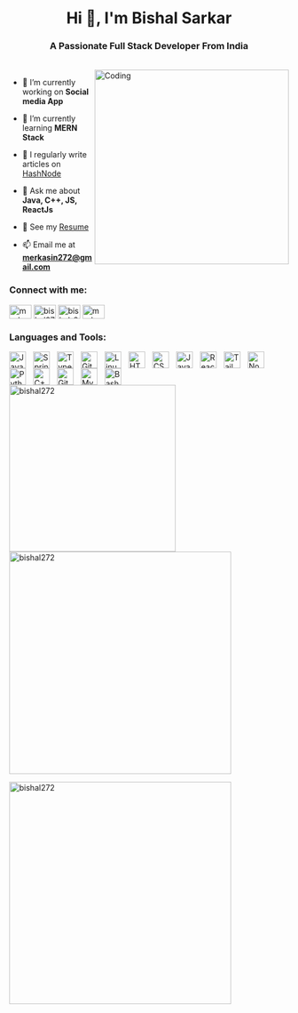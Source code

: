 <h1 align="center">Hi 👋, I'm Bishal Sarkar</h1>
<h3 align="center">A Passionate Full Stack Developer From India</h3>
<br/>
<img align="right" alt="Coding" width="350" src="https://media0.giphy.com/media/v1.Y2lkPTc5MGI3NjExZTQ0NWFiNDZiOTFkZmMyZTNjNjJiMzdmOTI1ZjQxMzRjOTQ5MTBjMyZjdD1n/qgQUggAC3Pfv687qPC/giphy.gif">

- 🔭 I’m currently working on **Social media App**

- 🌱 I’m currently learning **MERN Stack**

- 📝 I regularly write articles on <a href="https://merkasin.hashnode.dev" target="_blank">HashNode</a>

- 💬 Ask me about **Java, C++, JS, ReactJs**

- 📄 See my <a href="https://bit.ly/rsm-merk" target="_blank">Resume</a>

- 📫 Email me at **merkasin272@gmail.com**

<h3 align="left">Connect with me:</h3>
<p align="left">

<a href="https://twitter.com/merkasin" target="blank"><img align="center" src="https://raw.githubusercontent.com/rahuldkjain/github-profile-readme-generator/master/src/images/icons/Social/twitter.svg" alt="merkasin" height="25" width="40" /></a>
<a href="https://linkedin.com/in/bishal272" target="blank"><img align="center" src="https://raw.githubusercontent.com/rahuldkjain/github-profile-readme-generator/master/src/images/icons/Social/linked-in-alt.svg" alt="bishal272" height="25" width="40" /></a>
<a href="https://instagram.com/bishal_272" target="blank"><img align="center" src="https://raw.githubusercontent.com/rahuldkjain/github-profile-readme-generator/master/src/images/icons/Social/instagram.svg" alt="bishal_272" height="25" width="40" /></a>
<a href="https://www.leetcode.com/merkasin272" target="blank"><img align="center" src="https://raw.githubusercontent.com/rahuldkjain/github-profile-readme-generator/master/src/images/icons/Social/leet-code.svg" alt="merkasin272" height="25" width="40" /></a>
</p>

<h3 align="left">Languages and Tools:</h3>
<p align="left">
<img align="left" alt="Java" width="30px" style="padding-right:10px;" src="https://cdn.jsdelivr.net/gh/devicons/devicon/icons/java/java-original.svg"/>
<img align="left" alt="Spring" width="30px" style="padding-right:10px;" src="https://cdn.jsdelivr.net/gh/devicons/devicon/icons/spring/spring-original.svg" />
<img align="left" alt="TypeScript" width="30px" style="padding-right:10px;" src="https://cdn.jsdelivr.net/gh/devicons/devicon/icons/typescript/typescript-plain.svg" />
<img align="left" alt="Git" width="30px" style="padding-right:10px;" src="https://cdn.jsdelivr.net/gh/devicons/devicon/icons/git/git-original.svg" />
<img align="left" alt="Linux" width="30px" style="padding-right:10px;" src="https://cdn.jsdelivr.net/gh/devicons/devicon/icons/linux/linux-original.svg" />
<img align="left" alt="HTML" width="30px" style="padding-right:10px;" src="https://cdn.jsdelivr.net/gh/devicons/devicon/icons/html5/html5-plain.svg" />
<img align="left" alt="CSS" width="30px" style="padding-right:10px;" src="https://cdn.jsdelivr.net/gh/devicons/devicon/icons/css3/css3-plain.svg" />
<img align="left" alt="JavaScript" width="30px" style="padding-right:10px;" src="https://cdn.jsdelivr.net/gh/devicons/devicon/icons/javascript/javascript-plain.svg" />
<img align="left" alt="React" width="30px" style="padding-right:10px;" src="https://cdn.jsdelivr.net/gh/devicons/devicon/icons/react/react-original.svg" />
<img align="left" alt="Tailwind-css" width="30px" style="padding-right:10px;" src="https://cdn.jsdelivr.net/gh/devicons/devicon/icons/tailwindcss/tailwindcss-plain.svg" />
<img align="left" alt="NodeJS" width="30px" style="padding-right:10px;" src="https://cdn.jsdelivr.net/gh/devicons/devicon/icons/nodejs/nodejs-original.svg" />
<img align="left" alt="Python" width="30px" style="padding-right:10px;" src="https://cdn.jsdelivr.net/gh/devicons/devicon/icons/python/python-plain.svg" />
<img align="left" alt="C++" width="30px" style="padding-right:10px;" src="https://cdn.jsdelivr.net/gh/devicons/devicon/icons/cplusplus/cplusplus-line.svg" />
<img align="left" alt="GitHub" width="30px" style="padding-right:10px;" src="https://cdn.jsdelivr.net/gh/devicons/devicon/icons/github/github-original.svg" />
<img align="left" alt="Mysql" width="30px" style="padding-right:10px;" src="https://cdn.jsdelivr.net/gh/devicons/devicon/icons/mysql/mysql-plain.svg" />
<img align="left" alt="Bash" width="30px" style="padding-right:8px;" src="https://cdn.jsdelivr.net/gh/devicons/devicon/icons/mongodb/mongodb-original.svg" />
<br />

#
</p>

<p><img align="left" src="https://github-readme-stats.vercel.app/api/top-langs?username=bishal272&show_icons=true&locale=en&layout=compact&theme=github_dark" alt="bishal272" width="300"/></p>

<p>&nbsp;<img align="center" src="https://github-readme-stats.vercel.app/api?username=bishal272&show_icons=true&locale=en&theme=github_dark" alt="bishal272" width="400"/></p>

<p><img align="center" src="https://github-readme-streak-stats.herokuapp.com/?user=bishal272&theme=github_dark" alt="bishal272" width="400"/></p>
